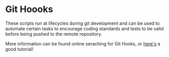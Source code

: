 # Git Hoooks

These scripts run at lifecycles during git development and can be used to automate certain tasks to encourage coding standards and tests to be valid before being pushed to the remote repository.

More information can be found online seraching for Git Hooks, or [here's](https://www.atlassian.com/git/tutorials/git-hooks) a good tutorial!
